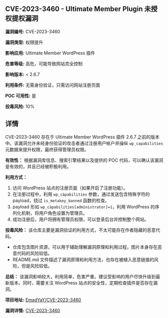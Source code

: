 ## CVE-2023-3460 - Ultimate Member Plugin 未授权提权漏洞

**漏洞编号:** CVE-2023-3460

**漏洞类型:** 权限提升

**影响应用:** Ultimate Member WordPress 插件

**危害等级:** 高危，可能导致网站完全控制

**影响版本:** < 2.6.7

**利用条件:** 无需身份验证，只需访问网站注册页面

**POC 可用性:** 是

**投毒风险:** 10%

## 详情

CVE-2023-3460 存在于 Ultimate Member WordPress 插件 2.6.7 之前的版本中。该漏洞允许未经身份验证的攻击者通过注册用户帐户并操纵 `wp_capabilities` 元数据来提升权限，最终获得管理员权限。

**有效性：**
根据漏洞库信息、搜索引擎结果以及提供的 POC 代码，可以确认该漏洞是有效的，并且已经被积极利用。

**利用方式：**
1.  访问 WordPress 站点的注册页面（如果开启了注册功能）。
2.  在注册过程中，利用 `wp_càpabilities` 参数，通过发送包含特殊字符的payload，绕过 `is_metakey_banned` 函数的检查。
3.  payload 形如 `wp_càpabilities[administrator]=1`，利用 WordPress 的序列化机制，将用户角色设置为管理员。
4.  成功注册后，用户将拥有管理员权限，可以登录后台并控制整个网站。

**投毒风险：**
该仓库主要是漏洞验证的利用方式，不太可能存在作者隐藏的恶意代码。
- 仓库包含图片资源，可以用于辅助理解漏洞原理和利用过程，图片本身存在恶意代码的风险较低。
- README.md 文件描述了漏洞原理和利用方法，也存在被植入恶意链接的风险，但是风险较低。

**总结：**
该漏洞影响较大，利用简单，危害严重。建议受影响的用户尽快升级到最新版本。同时，需要关注 WordPress 站点的安全性，定期检查插件是否存在漏洞。

**项目地址:** [EmadYaY/CVE-2023-3460](https://github.com/EmadYaY/CVE-2023-3460)

**漏洞详情:** [CVE-2023-3460](https://nvd.nist.gov/vuln/detail/CVE-2023-3460)